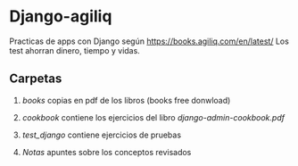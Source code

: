 # Django-agiliq

Practicas de apps con Django según https://books.agiliq.com/en/latest/
Los test ahorran dinero, tiempo y vidas.

## Carpetas

1. *books* copias en pdf de los libros (books free donwload)

2. *cookbook* contiene los ejercicios del libro *django-admin-cookbook.pdf*

3. *test_django* contiene ejercicios de pruebas

4. *Notas* apuntes sobre los conceptos revisados
